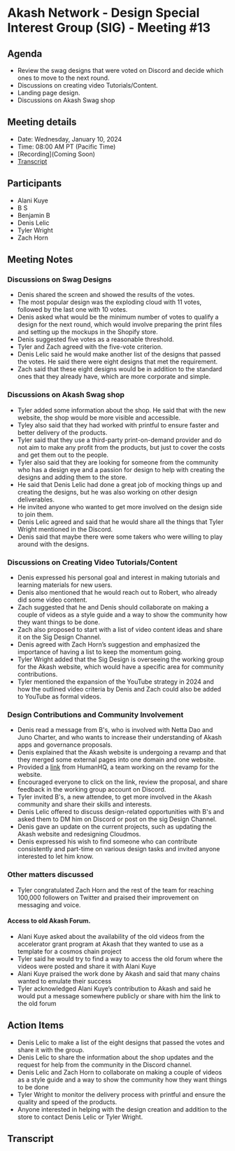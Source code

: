 # Akash Network - Design Special Interest Group (SIG) - Meeting #13

## Agenda
- Review the swag designs that were voted on Discord and decide which ones to move to the next round.
- Discussions on creating video Tutorials/Content.
- Landing page design.
- Discussions on Akash Swag shop

## Meeting details
- Date: Wednesday, January 10, 2024
- Time: 08:00 AM PT (Pacific Time)
- [Recording](Coming Soon)
- [Transcript](#transcript)
## Participants
- Alani Kuye
- B S
- Benjamin B
- Denis Lelic
- Tyler Wright
- Zach Horn
## Meeting Notes
### Discussions on Swag Designs
- Denis  shared the screen and showed the results of the votes. 
- The most popular design was the exploding cloud with 11 votes, followed by the last one with 10 votes.
- Denis asked what would be the minimum number of votes to qualify a design for the next round, which would involve preparing the print files and setting up the mockups in the Shopify store.
- Denis suggested five votes as a reasonable threshold.
- Tyler and Zach  agreed with the five-vote criterion. 
- Denis Lelic said he would make another list of the designs that passed the votes. He said there were eight designs that met the requirement.
- Zach said that these eight designs would be in addition to the standard ones that they already have, which are more corporate and simple.
### Discussions on Akash Swag shop
- Tyler added some information about the shop. He said that with the new website, the shop would be more visible and accessible. 
- Tyley also said that they had worked with printful to ensure faster and better delivery of the products. 
- Tyler said that they use a third-party print-on-demand provider and do not aim to make any profit from the products, but just to cover the costs and get them out to the people.
- Tyler also said that they are looking for someone from the community who has a design eye and a passion for design to help with creating the designs and adding them to the store. 
- He said that Denis Lelic had done a great job of mocking things up and creating the designs, but he was also working on other design deliverables. 
- He invited anyone who wanted to get more involved on the design side to join them.
- Denis Lelic agreed and said that he would share all the things that Tyler Wright mentioned in the Discord. 
- Denis said that maybe there were some takers who were willing to play around with the designs.

### Discussions on Creating Video Tutorials/Content
- Denis expressed his personal goal and interest in making tutorials and learning materials for new users. 
- Denis  also mentioned that he would reach out to Robert, who already did some video content.
- Zach  suggested that he and Denis should collaborate on making a couple of videos as a style guide and a way to show the community how they want things to be done. 
- Zach also proposed to start with a list of video content ideas and share it on the Sig Design Channel.
- Denis agreed with Zach Horn’s suggestion and emphasized the importance of having a list to keep the momentum going.
- Tyler Wright added that the Sig Design is overseeing the working group for the Akash website, which would have a specific area for community contributions. 
- Tyler mentioned the expansion of the YouTube strategy in 2024 and how the outlined video criteria by Denis and Zach could also be added to YouTube as formal videos.

### Design Contributions and Community Involvement
- Denis read a message from B's, who is involved with Netta Dao and Juno Charter, and who wants to increase their understanding of Akash apps and governance proposals.
- Denis explained that the Akash website is undergoing a revamp and that they merged some external pages into one domain and one website.
- Provided a [link](https://akash.hooman.digital/) from HumanHQ, a team working on the revamp for the website.
- Encouraged everyone to click on the link, review the proposal, and share feedback in the working group account on Discord.
- Tyler invited B's, a new attendee, to get more involved in the Akash community and share their skills and interests.
- Denis Lelic offered to discuss design-related opportunities with B's and asked them to DM him on Discord or post on the sig Design Channel.
- Denis  gave an update on the current projects, such as updating the Akash website and redesigning Cloudmos.
- Denis  expressed his wish to find someone who can contribute consistently and part-time on various design tasks and invited anyone interested to let him know.

### Other matters discussed 
- Tyler  congratulated Zach Horn and the rest of the team for reaching 100,000 followers on Twitter and praised their improvement on messaging and voice.
#### Access to old Akash Forum.
- Alani Kuye asked about the availability of the old videos from the accelerator grant program at Akash that they wanted to use as a template for a cosmos chain project
- Tyler said he would try to find a way to access the old forum where the videos were posted and share it with Alani Kuye
- Alani Kuye praised the work done by Akash and said that many chains wanted to emulate their success
- Tyler acknowledged Alani Kuye’s contribution to Akash and said he would put a message somewhere publicly or share with him the link to the old forum

## Action Items
- Denis Lelic to make a list of the eight designs that passed the votes and share it with the group.
- Denis Lelic to share the information about the shop updates and the request for help from the community in the Discord channel.
- Denis Lelic and Zach Horn to collaborate on making a couple of videos as a style guide and a way to show the community how they want things to be done
- Tyler Wright to monitor the delivery process with printful and ensure the quality and speed of the products.
- Anyone interested in helping with the design creation and addition to the store to contact Denis Lelic or Tyler Wright.

## Transcript
